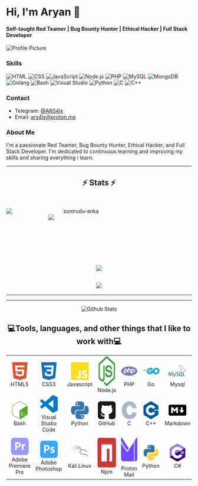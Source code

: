 # Hi, I'm Aryan 👋

#### Self-taught Red Teamer | Bug Bounty Hunter | Ethical Hacker | Full Stack Developer

![Profile Picture](https://github.com/Aryan4lx/Aryan4lx/assets/57567000/169fcf41-2fa9-4230-8799-0afa3a41c0bc)

### Skills

![HTML](https://img.shields.io/badge/HTML-FF5733?style=for-the-badge&logo=html5&logoColor=white)
![CSS](https://img.shields.io/badge/CSS-2965f1?style=for-the-badge&logo=css3&logoColor=white)
![JavaScript](https://img.shields.io/badge/JavaScript-F0DB4F?style=for-the-badge&logo=javascript&logoColor=323330)
![Node.js](https://img.shields.io/badge/Node.js-339933?style=for-the-badge&logo=node.js&logoColor=white)
![PHP](https://img.shields.io/badge/PHP-8993be?style=for-the-badge&logo=php&logoColor=white)
![MySQL](https://img.shields.io/badge/MySQL-00758F?style=for-the-badge&logo=mysql&logoColor=white)
![MongoDB](https://img.shields.io/badge/MongoDB-13aa52?style=for-the-badge&logo=mongodb&logoColor=white)
![Golang](https://img.shields.io/badge/Go-00ADD8?style=for-the-badge&logo=go&logoColor=white)
![Bash](https://img.shields.io/badge/Bash-4EAA25?style=for-the-badge&logo=gnu-bash&logoColor=white)
![Visual Studio](https://img.shields.io/badge/VS%20Code-007ACC?style=for-the-badge&logo=visual-studio-code&logoColor=white)
![Python](https://img.shields.io/badge/Python-3776AB?style=for-the-badge&logo=python&logoColor=white)
![C](https://img.shields.io/badge/C-00599C?style=for-the-badge&logo=c&logoColor=white)
![C++](https://img.shields.io/badge/C++-00599C?style=for-the-badge&logo=c%2B%2B&logoColor=white)

<!-- Contact Information -->

### Contact

- Telegram: [@ARS4lx](https://t.me/ARS4lx)
- Email: [ars4lx@proton.me](mailto:ars4lx@proton.me)

<!-- About Me -->

### About Me

I'm a passionate Red Teamer, Bug Bounty Hunter, Ethical Hacker, and Full Stack Developer. I'm dedicated to continuous learning and improving my skills and sharing everything i learn.

<hr>

<!-- GitHub Stats -->
<h2 align="center">⚡ Stats ⚡</h2>
<br>
<p align=center>
  <div align=center>
    <a href="https://github.com/denvercoder1/github-readme-streak-stats" title="Go to Source">
      <img align="left" width=390 src="https://github-readme-stats.vercel.app/api?username=Aryan4lx&theme=blue-green" alt="zumrudu-anka" />
    </a>
    <a href="https://github.com/anuraghazra/github-readme-stats" title="Go to Source">
      <img align="right" width=390 src="https://github-readme-streak-stats.herokuapp.com/?user=Aryan4lx&theme=blue-green" />
    </a>
  </div>
  <br><br><br><br><br><br><br><br><br>
  <div align=center>
    <a href="https://github.com/anuraghazra/github-readme-stats">
      <img width=325 align="center" src="https://github-readme-stats.vercel.app/api/top-langs/?username=Aryan4lx&theme=blue-green" />
    </a>
  </div>
  <br>
</p>

<div align=center>
<img src="https://github-profile-trophy.vercel.app/?username=Aryan4lx&theme=tokyonight&no-frame=true&row=1&&margin-w=30&no-bg=true">
</div>

<hr>

---

<p align="center">
        <img src="https://raw.githubusercontent.com/bornmay/bornmay/Update/svg/Bottom.svg" alt="Github Stats" />
</p>

<h2 align="center">💻Tools, languages, and other things that I like to work with💻</h2>
<div align=center>
<table>
  <tr>
    <td align="center" width="96">
     <a href="#macropower-tech">
      <img src="/img/html5-color.svg" width="48" height="48" alt="html5" />
     </a>
      <br>HTML5
    </td>
    <td align="center" width="96">
      <a href="#macropower-tech">
        <img src="/img/css3-color.svg" width="48" height="48" alt="CSS3" />
      </a>
      <br>CSS3
    </td>
    <td align="center" width="96">
      <a href="#macropower-tech">
        <img src="/img/javascript-color.svg" width="48" height="48" alt="Javascript" />
      </a>
      <br>Javascript
    </td>
    <td align="center" width="96">
      <a href="#macropower-tech">
        <img src="/img/nodedotjs-color.svg" width="80" height="80" alt="Nodejs" />
      </a>
      <br>Node.js
    </td>
    <td align="center" width="96">
      <a href="#macropower-tech">
        <img src="/img/php-color.svg" width="48" height="48" alt="php" />
      </a>
      <br>PHP
    </td>
    <td align="center" width="96">
      <a href="#macropower-tech">
        <img src="/img/go-color.svg" width="48" height="48" alt="Go" />
      </a>
      <br>Go
    </td>
    <td align="center" width="96">
      <a href="#macropower-tech" >
        <img src="/img/mysql-color.svg" width="48" height="48" alt="mysql" />
      </a>
      <br>Mysql
    </td>
    <td align="center" width="96">
      <a href="#macropower-tech">
        <img src="/img/mongodb-color.svg" width="48" height="48" alt="mongodb" />
      </a>
      <br>MongoDB
    </td>
    <td align="center" width="96">
      <a href="#macropower-tech">
        <img src="/img/mongoose-color.svg" width="48" height="48" alt="mongoose" />
      </a>
      <br>Mongoose
    </td>
  </tr>
  <tr>
    <td align="center" width="96"> 
      <a href="#macropower-tech" >
        <img src="/img/gnubash-color.svg" width="48" height="48" alt="Bash" />
      </a>
      <br>Bash
    </td>
    <td align="center" width="96">
      <a href="#macropower-tech" >
        <img src="/img/visualstudiocode-color.svg" width="48" height="48" alt="visualstudiocode" />
      </a>
      <br>Visual Studio Code
    </td>
    <td align="center"  width="96">
      <a href="#macropower-tech">
        <img src="/img/python-color.svg" width="48" height="48" alt="python" />
      </a>
      <br>Python
    </td>
    <td align="center"  width="96">
      <a href="#macropower-tech">
        <img src="https://github.com/I-Am-Jakoby/I-Am-Jakoby/blob/main/img/github.svg" width="48" height="48" alt="RHEL" />
      </a>
      <br>GitHub
    </td>
    <td align="center" width="96">
      <a href="#macropower-tech">
        <img src="/img/c-color.svg" width="48" height="48" alt="c" />
      </a>
      <br>C
    </td>
    <td align="center"  width="96">
      <a href="#macropower-tech">
        <img src="/img/cplusplus-color.svg" width="48" height="48" alt="c++" />
      </a>
      <br>C++
    </td>
    <td align="center" width="96">
      <a href="#macropower-tech" >
        <img src="/img/markdown-color.svg" width="48" height="48" alt="markdown" />
      </a>
      <br>Markdown
    </td>
    <td align="center" width="96">
      <a href="#macropower-tech" >
        <img src="/img/git-color.svg" width="48" height="48" alt="git" />
      </a>
      <br>Git
    </td>
    <td align="center" width="96">
      <a href="#macropower-tech" >
        <img src="/img/github-color.svg" width="48" height="48" alt="github" />
      </a>
      <br>Github
    </td>
  </tr>
  <tr>
    <td align="center" width="96">
      <a href="#macropower-tech">
        <img src="/img/adobepremierepro-color.svg" width="48" height="48" alt="adobepremierepro" />
      </a>
      <br>Adobe Premiere Pro
    </td>
    <td align="center" width="96">
      <a href="#macropower-tech">
        <img src="/img/adobephotoshop-color.svg" width="48" height="48" alt="adobephotoshop" />
      </a>
      <br>Adobe Photoshop
    </td>
    <td align="center" width="96">
      <a href="#macropower-tech">
        <img src="/img/kalilinux-color.svg" width="48" height="48" alt="kalilinux" />
      </a>
      <br>Kali Linux
    </td>
    <td align="center" width="96">
      <a href="#macropower-tech">
        <img src="/img/npm-color.svg" width="80" height="80" alt="npm" />
      </a>
      <br>Npm
    </td>
    <td align="center" width="96">
        <img src= "/img/protonmail-color.svg" width="80" height="80" alt="protonmail" />
      <br>Proton Mail
    </td>
    <td align="center" width="96">
      <a href="#macropower-tech">
        <img src="https://github.com/I-Am-Jakoby/I-Am-Jakoby/blob/main/img/python.svg" width="48" height="48" alt="JavaScript" />
      </a>
      <br>Python
    </td>
    <td align="center" width="96">
      <a href="#macropower-tech" >
        <img src="https://github.com/I-Am-Jakoby/I-Am-Jakoby/blob/main/img/c%23.svg" width="48" height="48" alt="React" />
      </a>
      <br>C#
    </td>
    <td align="center" width="96">
      <a href="#macropower-tech">
        <img src="https://github.com/I-Am-Jakoby/I-Am-Jakoby/blob/main/img/c%2B%2B.svg" width="48" height="48" alt="Bootstrap" />
      </a>
      <br>C++
    </td>
    <td align="center" width="96">
      <a href="#macropower-tech">
        <img src="https://github.com/I-Am-Jakoby/I-Am-Jakoby/blob/main/img/html5.svg" width="48" height="48" alt="Sass" />
      </a>
      <br>HTML5
    </td>
  </tr>
</table>
</div>

<br/>
